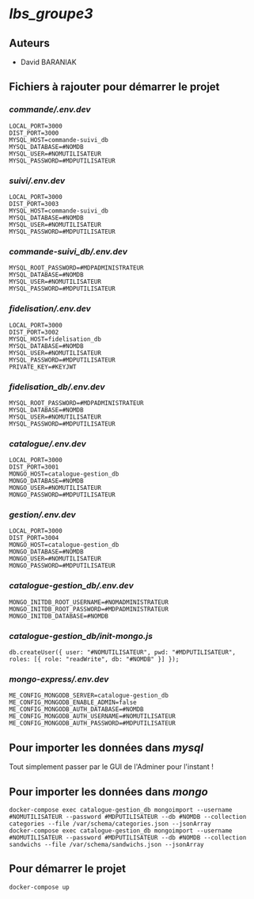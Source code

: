 # *lbs_groupe3*
## Auteurs
 - David BARANIAK
## Fichiers à rajouter pour démarrer le projet
### *commande/.env.dev*
`LOCAL_PORT=3000`\
`DIST_PORT=3000`\
`MYSQL_HOST=commande-suivi_db`\
`MYSQL_DATABASE=#NOMDB`\
`MYSQL_USER=#NOMUTILISATEUR`\
`MYSQL_PASSWORD=#MDPUTILISATEUR`
### *suivi/.env.dev*
`LOCAL_PORT=3000`\
`DIST_PORT=3003`\
`MYSQL_HOST=commande-suivi_db`\
`MYSQL_DATABASE=#NOMDB`\
`MYSQL_USER=#NOMUTILISATEUR`\
`MYSQL_PASSWORD=#MDPUTILISATEUR`
### *commande-suivi_db/.env.dev*
`MYSQL_ROOT_PASSWORD=#MDPADMINISTRATEUR`\
`MYSQL_DATABASE=#NOMDB`\
`MYSQL_USER=#NOMUTILISATEUR`\
`MYSQL_PASSWORD=#MDPUTILISATEUR`
### *fidelisation/.env.dev*
`LOCAL_PORT=3000`\
`DIST_PORT=3002`\
`MYSQL_HOST=fidelisation_db`\
`MYSQL_DATABASE=#NOMDB`\
`MYSQL_USER=#NOMUTILISATEUR`\
`MYSQL_PASSWORD=#MDPUTILISATEUR`\
`PRIVATE_KEY=#KEYJWT`
### *fidelisation_db/.env.dev*
`MYSQL_ROOT_PASSWORD=#MDPADMINISTRATEUR`\
`MYSQL_DATABASE=#NOMDB`\
`MYSQL_USER=#NOMUTILISATEUR`\
`MYSQL_PASSWORD=#MDPUTILISATEUR`
### *catalogue/.env.dev*
`LOCAL_PORT=3000`\
`DIST_PORT=3001`\
`MONGO_HOST=catalogue-gestion_db`\
`MONGO_DATABASE=#NOMDB`\
`MONGO_USER=#NOMUTILISATEUR`\
`MONGO_PASSWORD=#MDPUTILISATEUR`
### *gestion/.env.dev*
`LOCAL_PORT=3000`\
`DIST_PORT=3004`\
`MONGO_HOST=catalogue-gestion_db`\
`MONGO_DATABASE=#NOMDB`\
`MONGO_USER=#NOMUTILISATEUR`\
`MONGO_PASSWORD=#MDPUTILISATEUR`
### *catalogue-gestion_db/.env.dev*
`MONGO_INITDB_ROOT_USERNAME=#NOMADMINISTRATEUR`\
`MONGO_INITDB_ROOT_PASSWORD=#MDPADMINISTRATEUR`\
`MONGO_INITDB_DATABASE=#NOMDB`
### *catalogue-gestion_db/init-mongo.js*
`db.createUser({
    user: "#NOMUTILISATEUR",
    pwd: "#MDPUTILISATEUR",
    roles: [{
        role: "readWrite",
        db: "#NOMDB"
    }]
});`
### *mongo-express/.env.dev*
`ME_CONFIG_MONGODB_SERVER=catalogue-gestion_db`\
`ME_CONFIG_MONGODB_ENABLE_ADMIN=false`\
`ME_CONFIG_MONGODB_AUTH_DATABASE=#NOMDB`\
`ME_CONFIG_MONGODB_AUTH_USERNAME=#NOMUTILISATEUR`\
`ME_CONFIG_MONGODB_AUTH_PASSWORD=#MDPUTILISATEUR`
## Pour importer les données dans *mysql*
Tout simplement passer par le GUI de l'Adminer pour l'instant !
## Pour importer les données dans *mongo*
`docker-compose exec catalogue-gestion_db mongoimport --username #NOMUTILISATEUR --password #MDPUTILISATEUR --db #NOMDB --collection categories --file /var/schema/categories.json --jsonArray`\
`docker-compose exec catalogue-gestion_db mongoimport --username #NOMUTILISATEUR --password #MDPUTILISATEUR --db #NOMDB --collection sandwichs --file /var/schema/sandwichs.json --jsonArray`
## Pour démarrer le projet
`docker-compose up`
